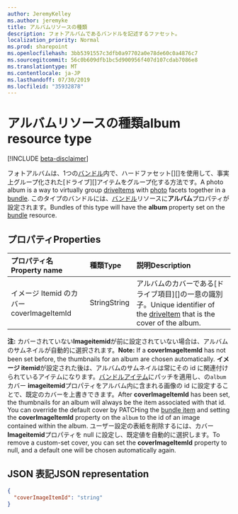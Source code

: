 ```yaml
---
author: JeremyKelley
ms.author: jeremyke
title: アルバムリソースの種類
description: フォトアルバムであるバンドルを記述するファセット。
localization_priority: Normal
ms.prod: sharepoint
ms.openlocfilehash: 3bb5391557c3dfb0a97702a0e78de60c0a4876c7
ms.sourcegitcommit: 56c0b609dfb1bc5d900956f407d107cdab7086e8
ms.translationtype: MT
ms.contentlocale: ja-JP
ms.lasthandoff: 07/30/2019
ms.locfileid: "35932878"
---
```

# <a name="album-resource-type"></a><span data-ttu-id="d10ef-103">アルバムリソースの種類</span><span class="sxs-lookup"><span data-stu-id="d10ef-103">album resource type</span></span>

[!INCLUDE [beta-disclaimer](../../includes/beta-disclaimer.md)]

<span data-ttu-id="d10ef-104">フォトアルバムは、1つの[バンドル][]内で、ハードファセット[][]を使用して、事実上グループ化された[ドライブ][]アイテムをグループ化する方法です。</span><span class="sxs-lookup"><span data-stu-id="d10ef-104">A photo album is a way to virtually group [driveItems][driveItem] with [photo][] facets together in a [bundle][].</span></span> <span data-ttu-id="d10ef-105">このタイプのバンドルには、[バンドル][]リソースに**アルバム**プロパティが設定されます。</span><span class="sxs-lookup"><span data-stu-id="d10ef-105">Bundles of this type will have the **album** property set on the [bundle][] resource.</span></span>

## <a name="properties"></a><span data-ttu-id="d10ef-106">プロパティ</span><span class="sxs-lookup"><span data-stu-id="d10ef-106">Properties</span></span>

| <span data-ttu-id="d10ef-107">プロパティ名</span><span class="sxs-lookup"><span data-stu-id="d10ef-107">Property name</span></span>     | <span data-ttu-id="d10ef-108">種類</span><span class="sxs-lookup"><span data-stu-id="d10ef-108">Type</span></span>   | <span data-ttu-id="d10ef-109">説明</span><span class="sxs-lookup"><span data-stu-id="d10ef-109">Description</span></span>
|:------------------|:-------|:------------------------------------------------
| <span data-ttu-id="d10ef-110">イメージ Itemid のカバー</span><span class="sxs-lookup"><span data-stu-id="d10ef-110">coverImageItemId</span></span> | <span data-ttu-id="d10ef-111">String</span><span class="sxs-lookup"><span data-stu-id="d10ef-111">String</span></span> | <span data-ttu-id="d10ef-112">アルバムのカバーである[ドライブ項目][]の一意の識別子。</span><span class="sxs-lookup"><span data-stu-id="d10ef-112">Unique identifier of the [driveItem][] that is the cover of the album.</span></span>

<span data-ttu-id="d10ef-113">**注:** カバーされていない**Imageitemid**が前に設定されていない場合は、アルバムのサムネイルが自動的に選択されます。</span><span class="sxs-lookup"><span data-stu-id="d10ef-113">**Note:** If a **coverImageItemId** has not been set before, the thumbnails for an album are chosen automatically.</span></span>
<span data-ttu-id="d10ef-114">**イメージ itemid**が設定された後は、アルバムのサムネイルは常にその id に関連付けられているアイテムになります。[バンドルアイテム][バンドル]にパッチを適用し、の`album`カバー **imageitemid**プロパティをアルバム内に含まれる画像の id に設定することで、既定のカバーを上書きできます。</span><span class="sxs-lookup"><span data-stu-id="d10ef-114">After **coverImageItemId** has been set, the thumbnails for an album will always be the item associated with that id. You can override the default cover by PATCHing the [bundle item][bundle] and setting the **coverImageItemId** property on the `album` to the id of an image contained within the album.</span></span>
<span data-ttu-id="d10ef-115">ユーザー設定の表紙を削除するには、カバー **Imageitemid**プロパティを null に設定し、既定値を自動的に選択します。</span><span class="sxs-lookup"><span data-stu-id="d10ef-115">To remove a custom-set cover, you can set the **coverImageItemId** property to null, and a default one will be chosen automatically again.</span></span>

## <a name="json-representation"></a><span data-ttu-id="d10ef-116">JSON 表記</span><span class="sxs-lookup"><span data-stu-id="d10ef-116">JSON representation</span></span>

<!-- { "blockType": "resource", "@odata.type": "microsoft.graph.album" } -->

```json
{
  "coverImageItemId": "string"
}
```

[バンドル]: bundle.md
[bundle]: bundle.md
[driveItem]: driveItem.md
[photo]: photo.md
